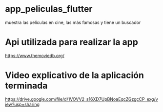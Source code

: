 # app_peliculas_flutter
 muestra las películas en cine, las más famosas y tiene un buscador

# Api utilizada para realizar la app
https://www.themoviedb.org/

# Video explicativo de la aplicación terminada

https://drive.google.com/file/d/1VOVV2_s16XD7UpBNoaEqcZGzgcCP_exg/view?usp=sharing
